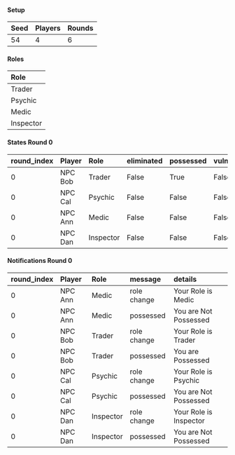 #### Setup
| Seed | Players | Rounds  |
| :----| :-------| :------ |
| 54   | 4       | 6       |

#### Roles
| Role       |
| :--------- |
| Trader     |
| Psychic    |
| Medic      |
| Inspector  |

#### States Round 0
| round_index | Player  | Role      | eliminated | possessed | vulnerable | cool_down | active | cleansed_index | last_action_index  |
| :-----------| :-------| :---------| :----------| :---------| :----------| :---------| :------| :--------------| :----------------- |
| 0           | NPC Bob | Trader    | False      | True      | False      | 0         | True   | 0              | 0                  |
| 0           | NPC Cal | Psychic   | False      | False     | False      | 0         | True   | 0              | 0                  |
| 0           | NPC Ann | Medic     | False      | False     | False      | 0         | True   | 0              | 0                  |
| 0           | NPC Dan | Inspector | False      | False     | False      | 0         | True   | 0              | 0                  |

#### Notifications Round 0
| round_index | Player  | Role      | message     | details                 |
| :-----------| :-------| :---------| :-----------| :---------------------- |
| 0           | NPC Ann | Medic     | role change | Your Role is Medic      |
| 0           | NPC Ann | Medic     | possessed   | You are Not Possessed   |
| 0           | NPC Bob | Trader    | role change | Your Role is Trader     |
| 0           | NPC Bob | Trader    | possessed   | You are Possessed       |
| 0           | NPC Cal | Psychic   | role change | Your Role is Psychic    |
| 0           | NPC Cal | Psychic   | possessed   | You are Not Possessed   |
| 0           | NPC Dan | Inspector | role change | Your Role is Inspector  |
| 0           | NPC Dan | Inspector | possessed   | You are Not Possessed   |